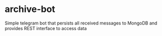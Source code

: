 # archive-bot
Simple telegram bot that persists all received messages to MongoDB and provides REST interface to access data
